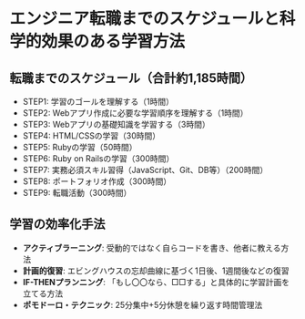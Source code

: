 # エンジニア転職までのスケジュールと科学的効果のある学習方法

## 転職までのスケジュール（合計約1,185時間）
- STEP1: 学習のゴールを理解する（1時間）
- STEP2: Webアプリ作成に必要な学習順序を理解する（1時間）
- STEP3: Webアプリの基礎知識を学習する（3時間）
- STEP4: HTML/CSSの学習（30時間）
- STEP5: Rubyの学習（50時間）
- STEP6: Ruby on Railsの学習（300時間）
- STEP7: 実務必須スキル習得（JavaScript、Git、DB等）（200時間）
- STEP8: ポートフォリオ作成（300時間）
- STEP9: 転職活動（300時間）

## 学習の効率化手法
- **アクティブラーニング**: 受動的ではなく自らコードを書き、他者に教える方法
- **計画的復習**: エビングハウスの忘却曲線に基づく1日後、1週間後などの復習
- **IF-THENプランニング**: 「もし〇〇なら、□□する」と具体的に学習計画を立てる方法
- **ポモドーロ・テクニック**: 25分集中+5分休憩を繰り返す時間管理法
